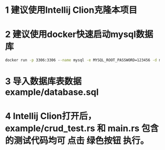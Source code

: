 # 1 建议使用Intellij Clion克隆本项目

# 2 建议使用docker快速启动mysql数据库

```cmd
docker run -p 3306:3306 --name mysql -e MYSQL_ROOT_PASSWORD=123456 -d mysql:5.7
```

# 3 导入数据库表数据 example/database.sql

# 4 Intellij Clion打开后，example/crud_test.rs 和 main.rs 包含的测试代码均可 点击 绿色按钮 执行。